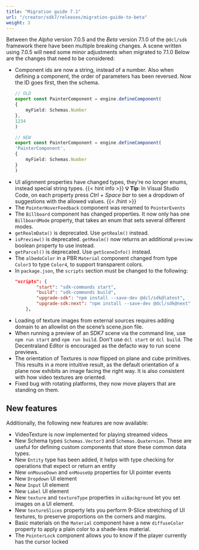 ```yaml
---
title: "Migration guide 7.1"
url: "/creator/sdk7/releases/migration-guide-to-beta"
weight: 3
---
```



Between the _Alpha_ version 7.0.5 and the _Beta_ version 7.1.0 of the `@dcl/sdk` framework there have been multiple breaking changes. A scene written using 7.0.5 will need some minor adjustments when migrated to 7.1.0 Below are the changes that need to be considered:


- Component ids are now a string, instead of a number. Also when defining a component, the order of parameters has been reversed. Now the ID goes first, then the schema.
	```ts
	// OLD
	export const PainterComponent = engine.defineComponent(
	{
		myField: Schemas.Number
	},
	1234
	)

	// NEW
	export const PainterComponent = engine.defineComponent(
	'PainterComponent',
	{
		myField: Schemas.Number
	}
	)
	```
- UI alignment properties have changed types, they’re no longer enums, instead special string types.
	{{< hint info >}}
	**💡 Tip**:  In Visual Studio Code, on each property press _Ctrl + Space bar_ to see a dropdown of suggestions with the allowed values.
	{{< /hint >}}
- The `PointerHoverFeedback` component was renamed to `PointerEvents`
- The `Billboard` component has changed properties. It now only has one `BillboardMode` property, that takes an enum that sets several different modes.
- `getRealmData()` is deprecated. Use `getRealm()` instead.
- `isPreview()` is deprecated. `getRealm()` now returns an additional `preview` boolean property to use instead.
- `getParcel()` is deprecated. Use `getSceneInfo()`  instead.
- The `albedoColor` in a PBR `Material` component changed from type `Color3` to type `Color4`, to support transparent colors.
- In `package.json`, the `scripts` section must be changed to the following: 
	```json
	"scripts": {
			"start": "sdk-commands start",
			"build": "sdk-commands build",
			"upgrade-sdk": "npm install --save-dev @dcl/sdk@latest",
			"upgrade-sdk:next": "npm install --save-dev @dcl/sdk@next"
		},
	```
- Loading of texture images from external sources requires adding domain to an allowlist on the scene’s scene.json file. <SNIPPET>
- When running a preview of an SDK7 scene via the command line, use `npm run start` and `npm run build`. Don't use `dcl start` or `dcl build`. The Decentraland Editor is encouraged as the defacto way to run scene previews.
- The orientation of Textures is now flipped on plane and cube primitives. This results in a more intuitive result, as the default orientation of a plane now exhibits an image facing the right way. It is also consistent with how video textures are oriented.
- Fixed bug with rotating platforms, they now move players that are standing on them.



## New features

Additionally, the following new features are now available:

- VideoTexture is now implemented for playing streamed videos
- New Schema types `Schemas.Vector3` and `Schemas.Quaternion`. These are useful for defining custom components that store these common data types.
- New `Entity` type has been added, it helps with type checking for operations that expect or return an entity
- New `onMouseDown` and `onMouseUp` properties for UI pointer events
- New `Dropdown` UI element
- New `Input` UI element
- New `Label` UI element
- New `texture` and `textureType` properties in `uiBackground` let you set images on a UI element.
- New `textureSlices` property lets you perform 9-Slice stretching of UI textures, to preserve proportions on the corners and margins.
- Basic materials on the `Material` component have a new `diffuseColor` property to apply a plain color to a shade-less material.
- The `PointerLock` component allows you to know if the player currently has the cursor locked
